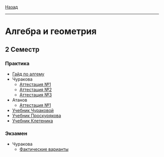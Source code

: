 [Назад](../../README.md)
***
# Алгебра и геометрия
## 2 Семестр
### Практика
+ [Гайд по алгему](algem-guide.md)
+ Чуракова
  + [Аттестация №1](churakova/algem-att-1-fact.md)
  + [Аттестация №2](churakova/algem-att-2-fact.md)
  + [Аттестация №3](churakova/algem-att-3-fact.md)
+ Атанов
  + [Аттестация №1](atanov/algem-att-1-fact.md)
+ [Учебник Чураковой](https://github.com/user-attachments/files/18921513/churakova.pdf)
+ [Учебник Проскурякова](https://github.com/user-attachments/files/18893932/Proskuryakov_Sbornik_zadach_po_lin_algebre.pdf)
+ [Учебник Клетеника](https://github.com/user-attachments/files/19392647/Kletenik_Analiticheskaya_geometria.pdf)
### Экзамен
+ Чуракова
  + [Фактические варианты](churakova/algem-exam-fact.md)
